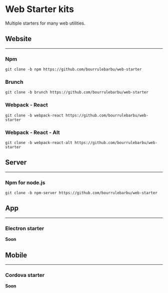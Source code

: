 # Web Starter kits

Multiple starters for many web utilities.

## Website

---

### Npm

`git clone -b npm https://github.com/bourrulebarbu/web-starter`

### Brunch

`git clone -b brunch https://github.com/bourrulebarbu/web-starter`

### Webpack - React

`git clone -b webpack-react https://github.com/bourrulebarbu/web-starter`

### Webpack - React - Alt

`git clone -b webpack-react-alt https://github.com/bourrulebarbu/web-starter`

## Server

---

### Npm for node.js

`git clone -b npm-server https://github.com/bourrulebarbu/web-starter`

## App

---

### Electron starter

**Soon**

## Mobile

---

### Cordova starter

**Soon**
